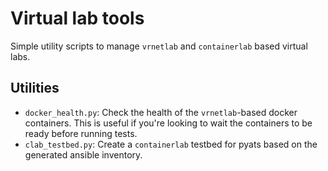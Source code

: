 # Virtual lab tools

Simple utility scripts to manage `vrnetlab` and `containerlab` based virtual labs.

## Utilities

* `docker_health.py`: Check the health of the `vrnetlab`-based docker containers. This is useful if you're looking to wait the containers to be ready before running tests.
* `clab_testbed.py`: Create a `containerlab` testbed for pyats based on the generated ansible inventory.
